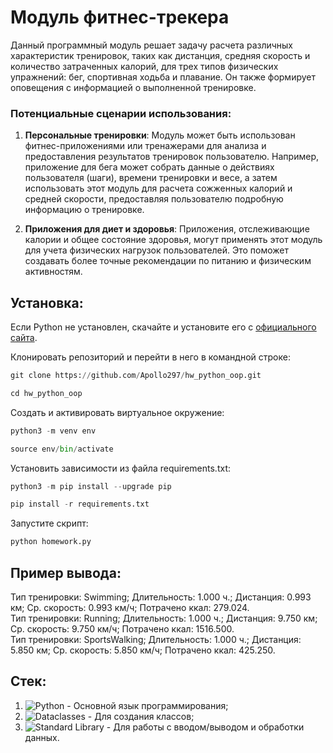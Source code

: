 # Модуль фитнес-трекера

Данный программный модуль решает задачу расчета различных характеристик тренировок, таких как дистанция, средняя скорость и количество затраченных калорий, для трех типов физических упражнений: бег, спортивная ходьба и плавание. Он также формирует оповещения с информацией о выполненной тренировке.

### Потенциальные сценарии использования:

1. **Персональные тренировки**:
   Модуль может быть использован фитнес-приложениями или тренажерами для анализа и предоставления результатов тренировок пользователю. Например, приложение для бега может собрать данные о действиях пользователя (шаги), времени тренировки и весе, а затем использовать этот модуль для расчета сожженных калорий и средней скорости, предоставляя пользователю подробную информацию о тренировке.

2. **Приложения для диет и здоровья**:
   Приложения, отслеживающие калории и общее состояние здоровья, могут применять этот модуль для учета физических нагрузок пользователей. Это поможет создавать более точные рекомендации по питанию и физическим активностям.

## Установка:
Если Python не установлен, скачайте и установите его с [официального сайта](https://www.python.org/downloads/).

Клонировать репозиторий и перейти в него в командной строке:
```python
git clone https://github.com/Apollo297/hw_python_oop.git 
```
```python
cd hw_python_oop
```
Cоздать и активировать виртуальное окружение:
```python
python3 -m venv env
```
```python
source env/bin/activate
```
Установить зависимости из файла requirements.txt:
```python
python3 -m pip install --upgrade pip
```
```python
pip install -r requirements.txt
```
Запустите скрипт:
```python
python homework.py
```
## Пример вывода:
Тип тренировки: Swimming; Длительность: 1.000 ч.; Дистанция: 0.993 км; Ср. скорость: 0.993 км/ч; Потрачено ккал: 279.024.</br>
Тип тренировки: Running; Длительность: 1.000 ч.; Дистанция: 9.750 км; Ср. скорость: 9.750 км/ч; Потрачено ккал: 1516.500.</br>
Тип тренировки: SportsWalking; Длительность: 1.000 ч.; Дистанция: 5.850 км; Ср. скорость: 5.850 км/ч; Потрачено ккал: 425.250.

## Стек:
1. ![Python](https://img.shields.io/badge/Python-FFD43B?style=for-the-badge&logo=python&logoColor=blue) - Основной язык программирования;
2. ![Dataclasses](https://img.shields.io/badge/Dataclasses-555555?style=for-the-badge) - Для создания классов;
3. ![Standard Library](https://img.shields.io/badge/Standard%20Library-555555?style=for-the-badge) - Для работы с вводом/выводом и обработки данных.
